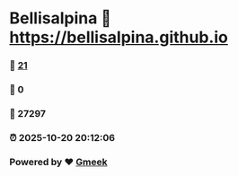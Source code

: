 # Bellisalpina :link: https://bellisalpina.github.io 
### :page_facing_up: [21](https://bellisalpina.github.io/tag.html) 
### :speech_balloon: 0 
### :hibiscus: 27297 
### :alarm_clock: 2025-10-20 20:12:06 
### Powered by :heart: [Gmeek](https://github.com/Meekdai/Gmeek)
